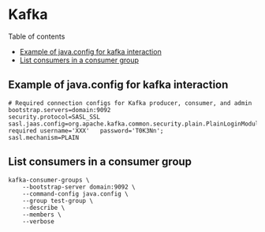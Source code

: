# Kafka

Table of contents

* [Example of java.config for kafka interaction](#example-of-javaconfig-for-kafka-interaction)
* [List consumers in a consumer group](#list-consumers-in-a-consumer-group)

## Example of java.config for kafka interaction

```config
# Required connection configs for Kafka producer, consumer, and admin
bootstrap.servers=domain:9092
security.protocol=SASL_SSL
sasl.jaas.config=org.apache.kafka.common.security.plain.PlainLoginModule   required username='XXX'   password='T0K3Nn';
sasl.mechanism=PLAIN

```

## List consumers in a consumer group

```shell
kafka-consumer-groups \     
    --bootstrap-server domain:9092 \
    --command-config java.config \
    --group test-group \
    --describe \
    --members \
    --verbose

```